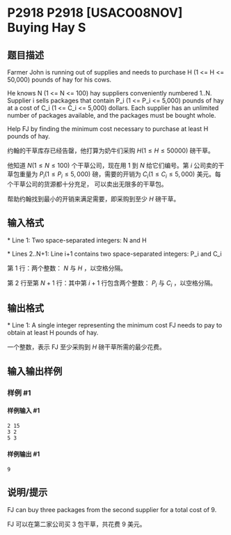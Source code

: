 # P2918 P2918 [USACO08NOV] Buying Hay S

## 题目描述

Farmer John is running out of supplies and needs to purchase H (1 <= H <= 50,000) pounds of hay for his cows.

He knows N (1 <= N <= 100) hay suppliers conveniently numbered 1..N. Supplier i sells packages that contain P\_i (1 <= P\_i <= 5,000) pounds of hay at a cost of C\_i (1 <= C\_i <= 5,000) dollars. Each supplier has an unlimited number of packages available, and the packages must be bought whole.

Help FJ by finding the minimum cost necessary to purchase at least H pounds of hay.

约翰的干草库存已经告罄，他打算为奶牛们采购 $H(1 \leq H \leq 50000)$ 磅干草。

他知道 $N(1 \leq N\leq 100)$ 个干草公司，现在用 $1$ 到 $N$ 给它们编号。第 $i$ 公司卖的干草包重量为 $P_i (1 \leq P_i \leq 5,000)$ 磅，需要的开销为 $C_i (1 \leq C_i \leq 5,000)$ 美元。每个干草公司的货源都十分充足， 可以卖出无限多的干草包。

帮助约翰找到最小的开销来满足需要，即采购到至少 $H$ 磅干草。

## 输入格式

\* Line 1: Two space-separated integers: N and H

\* Lines 2..N+1: Line i+1 contains two space-separated integers: P\_i and C\_i

第 $1$ 行：两个整数： $N$ 与 $H$ ，以空格分隔。

第 $2$ 行至第 $N+1$ 行：其中第 $i+1$ 行包含两个整数： $P_i$ 与 $C_i$ ，以空格分隔。

## 输出格式

\* Line 1: A single integer representing the minimum cost FJ needs to pay to obtain at least H pounds of hay.

一个整数，表示 FJ 至少采购到 $H$ 磅干草所需的最少花费。

## 输入输出样例

### 样例 #1

#### 样例输入 #1

```
2 15 
3 2 
5 3
```

#### 样例输出 #1

```
9
```

## 说明/提示

FJ can buy three packages from the second supplier for a total cost of 9.

FJ 可以在第二家公司买 $3$ 包干草，共花费 $9$ 美元。
